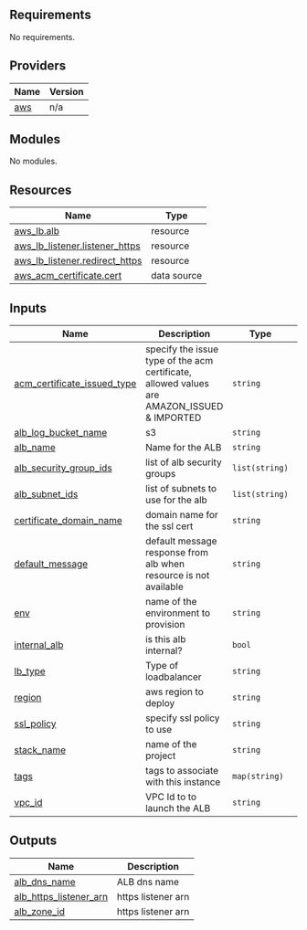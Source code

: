 <!-- BEGIN_TF_DOCS -->
## Requirements

No requirements.

## Providers

| Name | Version |
|------|---------|
| <a name="provider_aws"></a> [aws](#provider\_aws) | n/a |

## Modules

No modules.

## Resources

| Name | Type |
|------|------|
| [aws_lb.alb](https://registry.terraform.io/providers/hashicorp/aws/latest/docs/resources/lb) | resource |
| [aws_lb_listener.listener_https](https://registry.terraform.io/providers/hashicorp/aws/latest/docs/resources/lb_listener) | resource |
| [aws_lb_listener.redirect_https](https://registry.terraform.io/providers/hashicorp/aws/latest/docs/resources/lb_listener) | resource |
| [aws_acm_certificate.cert](https://registry.terraform.io/providers/hashicorp/aws/latest/docs/data-sources/acm_certificate) | data source |

## Inputs

| Name | Description | Type | Default | Required |
|------|-------------|------|---------|:--------:|
| <a name="input_acm_certificate_issued_type"></a> [acm\_certificate\_issued\_type](#input\_acm\_certificate\_issued\_type) | specify the issue type of the acm certificate, allowed values are AMAZON\_ISSUED & IMPORTED | `string` | `"AMAZON_ISSUED"` | no |
| <a name="input_alb_log_bucket_name"></a> [alb\_log\_bucket\_name](#input\_alb\_log\_bucket\_name) | s3 | `string` | n/a | yes |
| <a name="input_alb_name"></a> [alb\_name](#input\_alb\_name) | Name for the ALB | `string` | `"alb"` | no |
| <a name="input_alb_security_group_ids"></a> [alb\_security\_group\_ids](#input\_alb\_security\_group\_ids) | list of alb security groups | `list(string)` | n/a | yes |
| <a name="input_alb_subnet_ids"></a> [alb\_subnet\_ids](#input\_alb\_subnet\_ids) | list of subnets to use for the alb | `list(string)` | n/a | yes |
| <a name="input_certificate_domain_name"></a> [certificate\_domain\_name](#input\_certificate\_domain\_name) | domain name for the ssl cert | `string` | n/a | yes |
| <a name="input_default_message"></a> [default\_message](#input\_default\_message) | default message response from alb when resource is not available | `string` | `"The requested resource is not found"` | no |
| <a name="input_env"></a> [env](#input\_env) | name of the environment to provision | `string` | n/a | yes |
| <a name="input_internal_alb"></a> [internal\_alb](#input\_internal\_alb) | is this alb internal? | `bool` | `false` | no |
| <a name="input_lb_type"></a> [lb\_type](#input\_lb\_type) | Type of loadbalancer | `string` | `"application"` | no |
| <a name="input_region"></a> [region](#input\_region) | aws region to deploy | `string` | `"us-east-1"` | no |
| <a name="input_ssl_policy"></a> [ssl\_policy](#input\_ssl\_policy) | specify ssl policy to use | `string` | `"ELBSecurityPolicy-2016-08"` | no |
| <a name="input_stack_name"></a> [stack\_name](#input\_stack\_name) | name of the project | `string` | n/a | yes |
| <a name="input_tags"></a> [tags](#input\_tags) | tags to associate with this instance | `map(string)` | n/a | yes |
| <a name="input_vpc_id"></a> [vpc\_id](#input\_vpc\_id) | VPC Id to to launch the ALB | `string` | n/a | yes |

## Outputs

| Name | Description |
|------|-------------|
| <a name="output_alb_dns_name"></a> [alb\_dns\_name](#output\_alb\_dns\_name) | ALB dns name |
| <a name="output_alb_https_listener_arn"></a> [alb\_https\_listener\_arn](#output\_alb\_https\_listener\_arn) | https listener arn |
| <a name="output_alb_zone_id"></a> [alb\_zone\_id](#output\_alb\_zone\_id) | https listener arn |
<!-- END_TF_DOCS -->